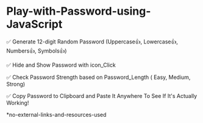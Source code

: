 # Play-with-Password-using-JavaScript

✅ Generate 12-digit Random Password (Uppercase👍, Lowercase👍, Numbers👍, Symbols👍)

✅ Hide and Show Password with icon_Click

✅ Check Password Strength based on Password_Length ( Easy, Medium, Strong)

✅ Copy Password to Clipboard and Paste It Anywhere To See If It's Actually Working!


*no-external-links-and-resources-used

